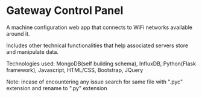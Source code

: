 # Gateway Control Panel

A machine configuration web app that connects to WiFi networks available around it.

Includes other technical functionalities that help associated servers store and manipulate data.

Technologies used: MongoDB(self building schema), InfluxDB, Python(Flask framework), Javascript, HTML/CSS, Bootstrap, JQuery

Note: incase of encountering any issue search for same file with ".pyc" extension and rename to ".py" extension
